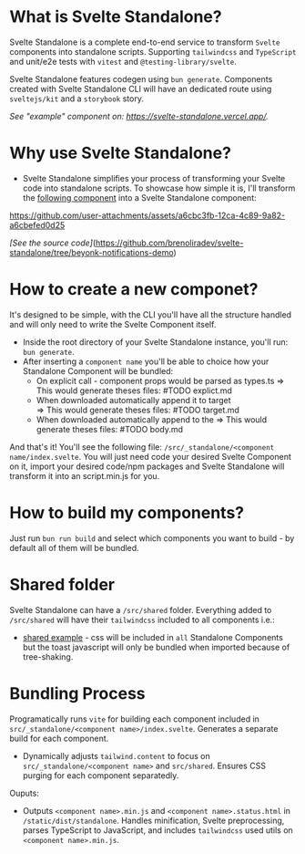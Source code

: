 # What is Svelte Standalone?

Svelte Standalone is a complete end-to-end service to transform `Svelte` components into standalone scripts. Supporting `tailwindcss` and `TypeScript` and unit/e2e tests with `vitest` and `@testing-library/svelte`.

Svelte Standalone features codegen using `bun generate`. Components created with Svelte Standalone CLI will have an dedicated route using `sveltejs/kit` and a `storybook` story.

_See "example" component on: https://svelte-standalone.vercel.app/._

# Why use Svelte Standalone?

- Svelte Standalone simplifies your process of transforming your Svelte code into standalone scripts. To showcase how simple it is, I'll transform the [following component](https://github.com/beyonk-group/svelte-notifications) into a Svelte Standalone component:

https://github.com/user-attachments/assets/a6cbc3fb-12ca-4c89-9a82-a6cbefed0d25

_[See the source code]_(https://github.com/brenoliradev/svelte-standalone/tree/beyonk-notifications-demo)

# How to create a new componet?

It's designed to be simple, with the CLI you'll have all the structure handled and will only need to write the Svelte Component itself.

- Inside the root directory of your Svelte Standalone instance, you'll run: `bun generate`.
- After inserting a `component name` you'll be able to choice how your Standalone Component will be bundled:
  - On explicit call - component props would be parsed as types.ts => This would generate theses files: #TODO explict.md
  - When downloaded automatically append it to target <div> => This would generate theses files: #TODO target.md
  - When downloaded automatically append to the <body> => This would generate theses files: #TODO body.md

And that's it! You'll see the following file: `/src/_standalone/<component name/index.svelte`. You will just need code your desired Svelte Component on it, import your desired code/npm packages and Svelte Standalone will transform it into an script.min.js for you.

# How to build my components?

Just run `bun run build` and select which components you want to build - by default all of them will be bundled.

# Shared folder

Svelte Standalone can have a `/src/shared` folder. Everything added to `/src/shared` will have their `tailwindcss` included to all components i.e.:

- [shared example](https://github.com/brenoliradev/svelte-standalone/tree/main/src/shared/toast) - css will be included in `all` Standalone Components but the toast javascript will only be bundled when imported because of tree-shaking.

# Bundling Process

Programatically runs `vite` for building each component included in `src/_standalone/<component name>/index.svelte`. Generates a separate build for each component.

- Dynamically adjusts `tailwind.content` to focus on `src/_standalone/<component name>` and `src/shared`. Ensures CSS purging for each component separatedly.

Ouputs:

- Outputs `<component name>.min.js` and `<component name>.status.html` in `/static/dist/standalone`. Handles minification, Svelte preprocessing, parses TypeScript to JavaScript, and includes `tailwindcss` used utils on `<component name>.min.js`.
